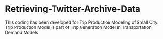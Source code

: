 # Retrieving-Twitter-Archive-Data
This coding has been developed for Trip Production Modeling of Small City. Trip Production Model is part of Trip Generation Model in Transportation Demand Models
